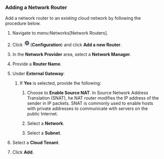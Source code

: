 ### Adding a Network Router

Add a network router to an existing cloud network by following the
procedure below.

1.  Navigate to menu:Networks\[Network Routers\].

2.  Click ![Configuration](/images/1847.png)(**Configuration**) and
    click **Add a new Router**.

3.  In the **Network Provider** area, select a **Network Manager**.

4.  Provide a **Router Name**.

5.  Under **External Gateway**:

    1.  If **Yes** is selected, provide the following:

        1.  Choose to **Enable Source NAT**. In Source Network Address
            Translation (SNAT), he NAT router modifies the IP address of
            the sender in IP packets. SNAT is commonly used to enable
            hosts with private addresses to communicate with servers on
            the public Internet.

        2.  Select a **Network**.

        3.  Select a **Subnet**.

6.  Select a **Cloud Tenant**.

7.  Click **Add**.
